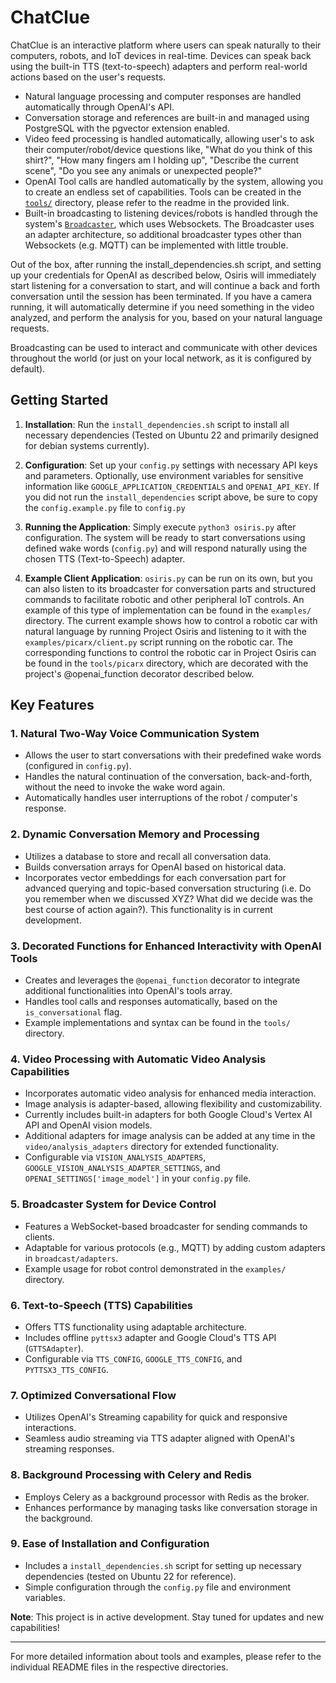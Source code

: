 # ChatClue

ChatClue is an interactive platform where users can speak naturally to their computers, robots, and IoT devices in real-time. Devices can speak back using the built-in TTS (text-to-speech) adapters and perform real-world actions based on the user's requests. 

* Natural language processing and computer responses are handled automatically through OpenAI's API.
* Conversation storage and references are built-in and managed using PostgreSQL with the pgvector extension enabled. 
* Video feed processing is handled automatically, allowing user's to ask their computer/robot/device questions like, "What do you think of this shirt?", "How many fingers am I holding up", "Describe the current scene", "Do you see any animals or unexpected people?"
* OpenAI Tool calls are handled automatically by the system, allowing you to create an endless set of capabilities. Tools can be created in the [`tools/`](https://github.com/ChatClue/ChatClue/tree/main/tools) directory, please refer to the readme in the provided link. 
* Built-in broadcasting to listening devices/robots is handled through the system's [`Broadcaster`](https://github.com/ChatClue/ChatClue/blob/main/broadcast/broadcaster.py), which uses Websockets. The Broadcaster uses an adapter architecture, so additional broadcaster types other than Websockets (e.g. MQTT) can be implemented with little trouble.

Out of the box, after running the install_dependencies.sh script, and setting up your credentials for OpenAI as described below, Osiris will immediately start listening for a conversation to start, and will continue a back and forth conversation until the session has been terminated. If you have a camera running, it will automatically determine if you need something in the video analyzed, and perform the analysis for you, based on your natural language requests.

Broadcasting can be used to interact and communicate with other devices throughout the world (or just on your local network, as it is configured by default).

## Getting Started

1. **Installation**: Run the `install_dependencies.sh` script to install all necessary dependencies (Tested on Ubuntu 22 and primarily designed for debian systems currently).

2. **Configuration**: Set up your `config.py` settings with necessary API keys and parameters. Optionally, use environment variables for sensitive information like `GOOGLE_APPLICATION_CREDENTIALS` and `OPENAI_API_KEY`. If you did not run the `install_dependencies` script above, be sure to copy the `config.example.py` file to `config.py`

3. **Running the Application**: Simply execute `python3 osiris.py` after configuration. The system will be ready to start conversations using defined wake words (`config.py`) and will respond naturally using the chosen TTS (Text-to-Speech) adapter.

4. **Example Client Application**: `osiris.py` can be run on its own, but you can also listen to its broadcaster for conversation parts and structured commands to facilitate robotic and other peripheral IoT controls. An example of this type of implementation can be found in the `examples/` directory.  The current example shows how to control a robotic car with natural language by running Project Osiris and listening to it with the `examples/picarx/client.py` script running on the robotic car. The corresponding functions to control the robotic car in Project Osiris can be found in the `tools/picarx` directory, which are decorated with the project's @openai_function decorator described below.

## Key Features

### 1. **Natural Two-Way Voice Communication System**
   - Allows the user to start conversations with their predefined wake words (configured in `config.py`).
   - Handles the natural continuation of the conversation, back-and-forth, without the need to invoke the wake word again.
   - Automatically handles user interruptions of the robot / computer's response.

### 2. **Dynamic Conversation Memory and Processing**
   - Utilizes a database to store and recall all conversation data.
   - Builds conversation arrays for OpenAI based on historical data.
   - Incorporates vector embeddings for each conversation part for advanced querying and topic-based conversation structuring (i.e. Do you remember when we discussed XYZ? What did we decide was the best course of action again?). This functionality is in current development.

### 3. **Decorated Functions for Enhanced Interactivity with OpenAI Tools**
   - Creates and leverages the `@openai_function` decorator to integrate additional functionalities into OpenAI's tools array.
   - Handles tool calls and responses automatically, based on the `is_conversational` flag.
   - Example implementations and syntax can be found in the `tools/` directory.

### 4. **Video Processing with Automatic Video Analysis Capabilities**
   - Incorporates automatic video analysis for enhanced media interaction.
   - Image analysis is adapter-based, allowing flexibility and customizability.
   - Currently includes built-in adapters for both Google Cloud's Vertex AI API and OpenAI vision models.
   - Additional adapters for image analysis can be added at any time in the `video/analysis_adapters` directory for extended functionality.
   - Configurable via `VISION_ANALYSIS_ADAPTERS`, `GOOGLE_VISION_ANALYSIS_ADAPTER_SETTINGS`, and `OPENAI_SETTINGS['image_model']` in your `config.py` file.

### 5. **Broadcaster System for Device Control**
   - Features a WebSocket-based broadcaster for sending commands to clients.
   - Adaptable for various protocols (e.g., MQTT) by adding custom adapters in `broadcast/adapters`.
   - Example usage for robot control demonstrated in the `examples/` directory.

### 6. **Text-to-Speech (TTS) Capabilities**
   - Offers TTS functionality using adaptable architecture.
   - Includes offline `pyttsx3` adapter and Google Cloud's TTS API (`GTTSAdapter`).
   - Configurable via `TTS_CONFIG`, `GOOGLE_TTS_CONFIG`, and `PYTTSX3_TTS_CONFIG`.

### 7. **Optimized Conversational Flow**
   - Utilizes OpenAI's Streaming capability for quick and responsive interactions.
   - Seamless audio streaming via TTS adapter aligned with OpenAI's streaming responses.

### 8. **Background Processing with Celery and Redis**
   - Employs Celery as a background processor with Redis as the broker.
   - Enhances performance by managing tasks like conversation storage in the background.

### 9. **Ease of Installation and Configuration**
   - Includes a `install_dependencies.sh` script for setting up necessary dependencies (tested on Ubuntu 22 for reference).
   - Simple configuration through the `config.py` file and environment variables.


**Note**: This project is in active development. Stay tuned for updates and new capabilities!

---

For more detailed information about tools and examples, please refer to the individual README files in the respective directories.